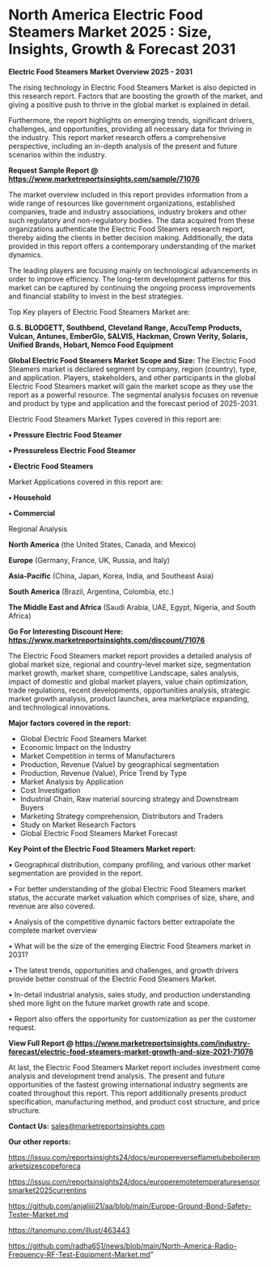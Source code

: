 # North America Electric Food Steamers Market 2025 : Size, Insights, Growth & Forecast 2031

<Strong> Electric Food Steamers Market Overview 2025 - 2031</strong>

The rising technology in Electric Food Steamers Market is also depicted in this research report. Factors that are boosting the growth of the market, and giving a positive push to thrive in the global market is explained in detail.

Furthermore, the report highlights on emerging trends, significant drivers, challenges, and opportunities, providing all necessary data for thriving in the industry. This report market research offers a comprehensive perspective, including an in-depth analysis of the present and future scenarios within the industry.

<strong>Request Sample Report @ <a href=https://www.marketreportsinsights.com/sample/71076>https://www.marketreportsinsights.com/sample/71076</a></strong>

The market overview included in this report provides information from a wide range of resources like government organizations, established companies, trade and industry associations, industry brokers and other such regulatory and non-regulatory bodies. The data acquired from these organizations authenticate the Electric Food Steamers research report, thereby aiding the clients in better decision making. Additionally, the data provided in this report offers a contemporary understanding of the market dynamics.

The leading players are focusing mainly on technological advancements in order to improve efficiency. The long-term development patterns for this market can be captured by continuing the ongoing process improvements and financial stability to invest in the best strategies.

Top Key players of Electric Food Steamers Market are:

<strong>G.S. BLODGETT, Southbend, Cleveland Range, AccuTemp Products, Vulcan, Antunes, EmberGlo, SALVIS, Hackman, Crown Verity, Solaris, Unified Brands, Hobart, Nemco Food Equipment</strong>

<strong><b>Global Electric Food Steamers Market Scope and Size:</b></strong>
The Electric Food Steamers market is declared segment by company, region (country), type, and application. Players, stakeholders, and other participants in the global Electric Food Steamers market will gain the market scope as they use the report as a powerful resource. The segmental analysis focuses on revenue and product by type and application and the forecast period of 2025-2031.

Electric Food Steamers Market Types covered in this report are:

<strong>• Pressure Electric Food Steamer

• Pressureless Electric Food Steamer

• Electric Food Steamers</strong>

Market Applications covered in this report are:

<strong>• Household

• Commercial</strong> 

Regional Analysis

<strong>North America</strong> (the United States, Canada, and Mexico)

<strong>Europe</strong> (Germany, France, UK, Russia, and Italy)

<strong>Asia-Pacific</strong> (China, Japan, Korea, India, and Southeast Asia)

<strong>South America</strong> (Brazil, Argentina, Colombia, etc.)

<strong>The Middle East and Africa</strong> (Saudi Arabia, UAE, Egypt, Nigeria, and South Africa)

<strong>Go For Interesting Discount Here: <a href=https://www.marketreportsinsights.com/discount/71076>https://www.marketreportsinsights.com/discount/71076</a></strong>

The Electric Food Steamers market report provides a detailed analysis of global market size, regional and country-level market size, segmentation market growth, market share, competitive Landscape, sales analysis, impact of domestic and global market players, value chain optimization, trade regulations, recent developments, opportunities analysis, strategic market growth analysis, product launches, area marketplace expanding, and technological innovations.

<strong><b>Major factors covered in the report:</b></strong>
<ul>
  <li>Global Electric Food Steamers Market </li>
  <li>Economic Impact on the Industry</li>
  <li>Market Competition in terms of Manufacturers</li>
  <li>Production, Revenue (Value) by geographical segmentation</li>
  <li>Production, Revenue (Value), Price Trend by Type</li>
  <li>Market Analysis by Application</li>
  <li>Cost Investigation</li>
  <li>Industrial Chain, Raw material sourcing strategy and Downstream Buyers</li>
  <li>Marketing Strategy comprehension, Distributors and Traders</li>
  <li>Study on Market Research Factors</li>
  <li>Global Electric Food Steamers Market Forecast</li>
</ul>

<strong><b>Key Point of the Electric Food Steamers Market report:</b></strong>

• Geographical distribution, company profiling, and various other market segmentation are provided in the report.

• For better understanding of the global Electric Food Steamers market status, the accurate market valuation which comprises of size, share, and revenue are also covered.

• Analysis of the competitive dynamic factors better extrapolate the complete market overview

• What will be the size of the emerging Electric Food Steamers market in 2031?

• The latest trends, opportunities and challenges, and growth drivers provide better construal of the Electric Food Steamers Market.

• In-detail industrial analysis, sales study, and production understanding shed more light on the future market growth rate and scope.

• Report also offers the opportunity for customization as per the customer request.

<strong><b>View Full Report @ <a href=https://www.marketreportsinsights.com/industry-forecast/electric-food-steamers-market-growth-and-size-2021-71076>https://www.marketreportsinsights.com/industry-forecast/electric-food-steamers-market-growth-and-size-2021-71076</a></b></strong>


At last, the Electric Food Steamers Market report includes investment come analysis and development trend analysis. The present and future opportunities of the fastest growing international industry segments are coated throughout this report. This report additionally presents product specification, manufacturing method, and product cost structure, and price structure.

<strong>Contact Us:</strong>
sales@marketreportsinsights.com

<strong>Our other reports:</strong>

<a href=https://issuu.com/reportsinsights24/docs/europereverseflametubeboilersmarketsizescopeforeca>https://issuu.com/reportsinsights24/docs/europereverseflametubeboilersmarketsizescopeforeca</a>

<a href=https://issuu.com/reportsinsights24/docs/europeremotetemperaturesensorsmarket2025currentins>https://issuu.com/reportsinsights24/docs/europeremotetemperaturesensorsmarket2025currentins</a>

<a href=https://github.com/anjaliiii21/aa/blob/main/Europe-Ground-Bond-Safety-Tester-Market.md>https://github.com/anjaliiii21/aa/blob/main/Europe-Ground-Bond-Safety-Tester-Market.md</a>

<a href=https://tanomuno.com/illust/463443>https://tanomuno.com/illust/463443</a>

<a href=https://github.com/radha651/news/blob/main/North-America-Radio-Frequency-RF-Test-Equipment-Market.md>https://github.com/radha651/news/blob/main/North-America-Radio-Frequency-RF-Test-Equipment-Market.md</a>"

